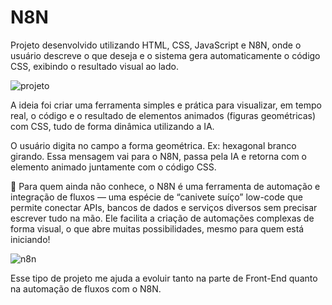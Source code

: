 # N8N
Projeto desenvolvido utilizando HTML, CSS, JavaScript e N8N, onde o usuário descreve o que deseja e o sistema gera automaticamente o código CSS, exibindo o resultado visual ao lado.

![projeto](https://github.com/user-attachments/assets/63c49b14-ff5d-4219-9a5a-758b4273b4a9)

A ideia foi criar uma ferramenta simples e prática para visualizar, em tempo real, o código e o resultado de elementos animados (figuras geométricas) com CSS, tudo de forma dinâmica utilizando a IA.

O usuário digita no campo a forma geométrica. Ex: hexagonal branco girando. Essa mensagem vai para o N8N, passa pela IA e retorna com o elemento animado juntamente com o código CSS.

🧠 Para quem ainda não conhece, o N8N é uma ferramenta de automação e integração de fluxos — uma espécie de “canivete suíço” low-code que permite conectar APIs, bancos de dados e serviços diversos sem precisar escrever tudo na mão. Ele facilita a criação de automações complexas de forma visual, o que abre muitas possibilidades, mesmo para quem está iniciando!

![n8n](https://github.com/user-attachments/assets/da0feb45-abb2-4683-b13c-7ee2a1073e65)

Esse tipo de projeto me ajuda a evoluir tanto na parte de Front-End quanto na automação de fluxos com o N8N.
